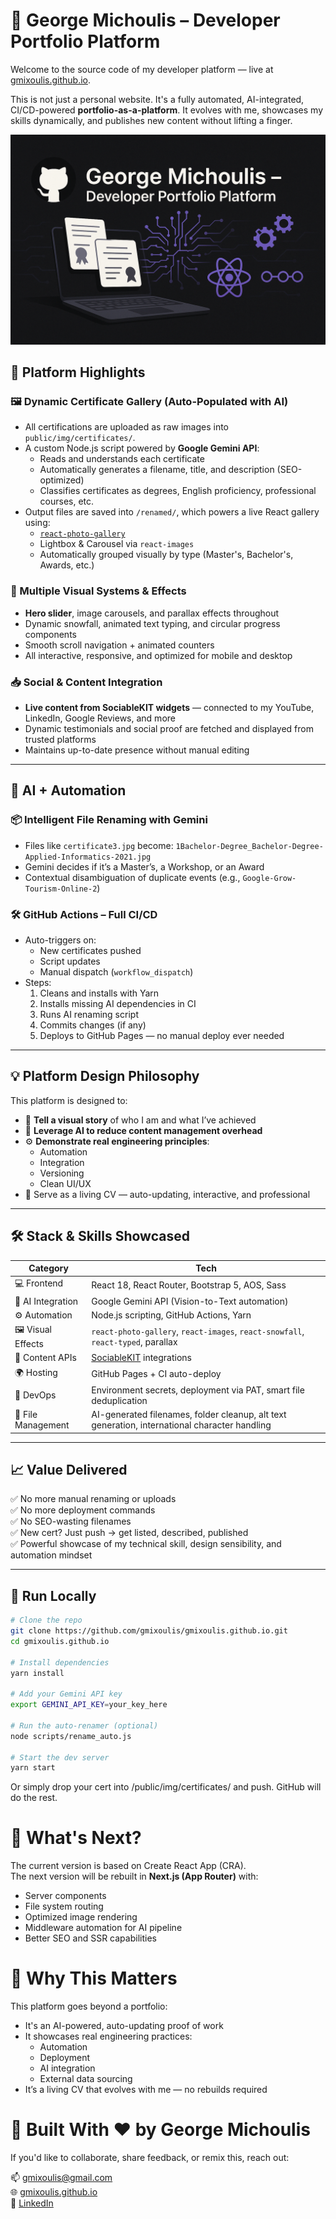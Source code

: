 # 🚀 George Michoulis – Developer Portfolio Platform

Welcome to the source code of my developer platform — live at [gmixoulis.github.io](https://gmixoulis.github.io/).

This is not just a personal website. It's a fully automated, AI-integrated, CI/CD-powered **portfolio-as-a-platform**. It evolves with me, showcases my skills dynamically, and publishes new content without lifting a finger.

![George Michoulis Portfolio Banner](public/banner.png)

## 🌟 Platform Highlights

### 🖼 Dynamic Certificate Gallery (Auto-Populated with AI)
- All certifications are uploaded as raw images into `public/img/certificates/`.
- A custom Node.js script powered by **Google Gemini API**:
  - Reads and understands each certificate
  - Automatically generates a filename, title, and description (SEO-optimized)
  - Classifies certificates as degrees, English proficiency, professional courses, etc.
- Output files are saved into `/renamed/`, which powers a live React gallery using:
  - [`react-photo-gallery`](https://github.com/neptunian/react-photo-gallery)
  - Lightbox & Carousel via `react-images`
  - Automatically grouped visually by type (Master's, Bachelor's, Awards, etc.)

### 📸 Multiple Visual Systems & Effects
- **Hero slider**, image carousels, and parallax effects throughout
- Dynamic snowfall, animated text typing, and circular progress components
- Smooth scroll navigation + animated counters
- All interactive, responsive, and optimized for mobile and desktop

### 📥 Social & Content Integration
- **Live content from SociableKIT widgets** — connected to my YouTube, LinkedIn, Google Reviews, and more
- Dynamic testimonials and social proof are fetched and displayed from trusted platforms
- Maintains up-to-date presence without manual editing

---

## 🤖 AI + Automation

### 📦 Intelligent File Renaming with Gemini
- Files like `certificate3.jpg` become:
  `1Bachelor-Degree_Bachelor-Degree-Applied-Informatics-2021.jpg`
- Gemini decides if it’s a Master’s, a Workshop, or an Award
- Contextual disambiguation of duplicate events (e.g., `Google-Grow-Tourism-Online-2`)

### 🛠 GitHub Actions – Full CI/CD
- Auto-triggers on:
  - New certificates pushed
  - Script updates
  - Manual dispatch (`workflow_dispatch`)
- Steps:
  1. Cleans and installs with Yarn
  2. Installs missing AI dependencies in CI
  3. Runs AI renaming script
  4. Commits changes (if any)
  5. Deploys to GitHub Pages — no manual deploy ever needed

---

## 💡 Platform Design Philosophy

This platform is designed to:

- 💬 **Tell a visual story** of who I am and what I’ve achieved
- 🧠 **Leverage AI to reduce content management overhead**
- ⚙️ **Demonstrate real engineering principles**:
  - Automation
  - Integration
  - Versioning
  - Clean UI/UX
- 🧩 Serve as a living CV — auto-updating, interactive, and professional

---

## 🛠 Stack & Skills Showcased

| Category | Tech |
|---------|------|
| 💻 Frontend | React 18, React Router, Bootstrap 5, AOS, Sass |
| 🧠 AI Integration | Google Gemini API (Vision-to-Text automation) |
| ⚙️ Automation | Node.js scripting, GitHub Actions, Yarn |
| 🖼 Visual Effects | `react-photo-gallery`, `react-images`, `react-snowfall`, `react-typed`, parallax |
| 📲 Content APIs | [SociableKIT](https://www.sociablekit.com/) integrations |
| 🌍 Hosting | GitHub Pages + CI auto-deploy |
| 🔐 DevOps | Environment secrets, deployment via PAT, smart file deduplication |
| 📁 File Management | AI-generated filenames, folder cleanup, alt text generation, international character handling |

---

## 📈 Value Delivered

✅ No more manual renaming or uploads  
✅ No more deployment commands  
✅ No SEO-wasting filenames  
✅ New cert? Just push → get listed, described, published  
✅ Powerful showcase of my technical skill, design sensibility, and automation mindset

---

## 🚀 Run Locally

```bash
# Clone the repo
git clone https://github.com/gmixoulis/gmixoulis.github.io.git
cd gmixoulis.github.io

# Install dependencies
yarn install

# Add your Gemini API key
export GEMINI_API_KEY=your_key_here

# Run the auto-renamer (optional)
node scripts/rename_auto.js

# Start the dev server
yarn start
```

Or simply drop your cert into /public/img/certificates/ and push. GitHub will do the rest.

# 🔮 What's Next?

The current version is based on Create React App (CRA).  
The next version will be rebuilt in **Next.js (App Router)** with:

- Server components
- File system routing
- Optimized image rendering
- Middleware automation for AI pipeline
- Better SEO and SSR capabilities

# 🧠 Why This Matters

This platform goes beyond a portfolio:

- It's an AI-powered, auto-updating proof of work
- It showcases real engineering practices:
  - Automation
  - Deployment
  - AI integration
  - External data sourcing
- It’s a living CV that evolves with me — no rebuilds required

# 🙌 Built With ❤️ by George Michoulis
If you'd like to collaborate, share feedback, or remix this, reach out:

📫 [gmixoulis@gmail.com](mailto:gmixoulis@gmail.com)  
🌐 [gmixoulis.github.io](https://gmixoulis.github.io)  
🔗 [LinkedIn](https://linkedin.com/in/your-profile)
